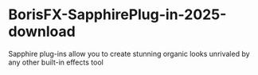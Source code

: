 # BorisFX-SapphirePlug-in-2025-download
Sapphire plug-ins allow you to create stunning organic looks unrivaled by any other built-in effects tool
